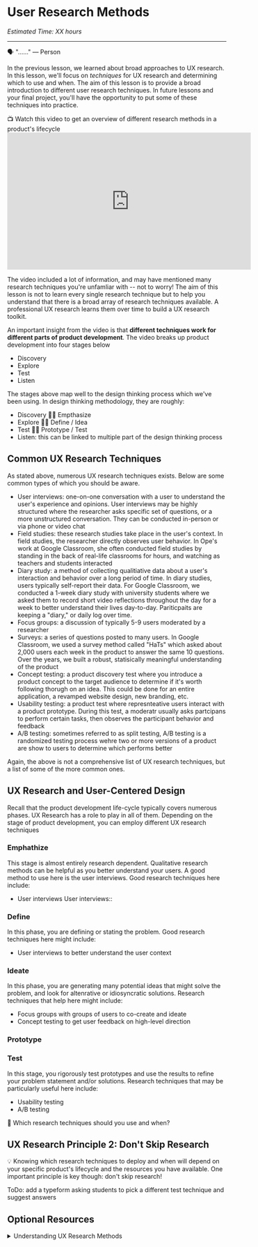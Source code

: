 
# User Research Methods

*Estimated Time: XX hours*

---

<aside>
  
  🗣 "......" — Person
</aside>

In the previous lesson, we learned about broad approaches to UX research. In this lesson, we'll focus on _techniques_ for UX research and determining which to use and when. The aim of this lesson is to provide a broad introduction to different user research techniques. In future lessons and your final project, you'll have the opportunity to put some of these techniques into practice. 

<aside> 
  📺 Watch this video to get an overview of different research methods in a product's lifecycle
</aside>
<iframe width="560" height="315" src="https://www.youtube.com/embed/7_sFVYfatXY" title="YouTube video player" frameborder="0" allow="accelerometer; autoplay; clipboard-write; encrypted-media; gyroscope; picture-in-picture" allowfullscreen></iframe>

The video included a lot of information, and may have mentioned many research techniques you're unfamliar with -- not to worry! The aim of this lesson is not to learn every single research technique but to help you understand that there is a broad array of research techniques available. A professional UX research learns them over time to build a UX research toolkit. 

An important insight from the video is that **different techniques work for different parts of product development**. The video breaks up product development into four stages below
- Discovery
- Explore
- Test
- Listen

The stages above map well to the design thinking process which we've been using. In design thinking methodology, they are roughly:
- Discovery 🤝🏽 Empthasize
- Explore 🤝🏽 Define / Idea
- Test 🤝🏽 Prototype / Test
- Listen: this can be linked to multiple part of the design thinking process

## Common UX Research Techniques
As stated above, numerous UX research techniques exists. Below are some common types of which you should be aware. 
- User interviews: one-on-one conversation with a user to understand the user's experience and opinions. User interviews may be highly structured where the researcher asks specific set of questions, or a more unstructured conversation. They can be conducted in-person or via phone or video chat 
-  Field studies: these research studies take place in the user's context. In field studies, the researcher directly observes user behavior. In Ope's work at Google Classroom, she often conducted field studies by standing in the back of real-life classrooms for hours, and watching as teachers and students interacted
-  Diary study: a method of collecting qualitiative data about a user's interaction and behavior over a long period of time. In diary studies, users typically self-report their data. For Google Classroom, we conducted a 1-week diary study with university students where we asked them to record short video reflections throughout the day for a week to better understand their lives day-to-day. Pariticpaits are keeping a "diary," or daily log over time. 
- Focus groups: a discussion of typically 5-9 users moderated by a researcher
- Surveys: a series of questions posted to many users. In Google Classroom, we used a survey method called "HaTs" which asked about 2,000 users each week in the product to answer the same 10 questions. Over the years, we built a robust, statisically meaningful understanding of the product 
- Concept testing: a product discovery test where you introduce a product concept to the target audience to determine if it's worth following thorugh on an idea. This could be done for an entire application, a revamped website design, new branding, etc. 
- Usability testing: a product test where represnteative users interact with a product prototype. During this test, a moderatr usually asks partcipans to perform certain tasks, then observes the participant behavior and feedback
- A/B testing: sometimes referred to as split testing, A/B testing is a randomized testing process wehre two or more versions of a product are show to users to determine which performs better

Again, the above is not a comprehensive list of UX research techniques, but a list of some of the more common ones. 


## UX Research and User-Centered Design
Recall that the product development life-cycle typically covers numerous phases. UX Research has a role to play in all of them. Depending on the stage of product development, you can employ different UX research techniques

### Emphathize
This stage is almost entirely research dependent. Qualitative research methods can be helpful as you better understand your users. A good method to use here is the user interviews. Good research techniques here include:
- User interviews 
User interviews:: 

### Define
In this phase, you are defining or stating the problem. Good research techniques here might include:
- User interviews to better understand the user context 

### Ideate
In this phase, you are generating many potential ideas that might solve the problem, and look for altenrative or idiosyncratic solutions. Research techniques that help here might include:
- Focus groups with groups of users to co-create and ideate 
- Concept testing to get user feedback on high-level direction

### Prototype

### Test
In this stage, you rigorously test prototypes and use the results to refine your problem statement and/or solutions. Research techniques that may be particularly useful here include:
- Usability testing 
- A/B testing 

<aside>
🤔 Which research techniques should you use and when?
 
</aside>


## UX Research Principle 2: Don't Skip Research
💡 Knowing which research techniques to deploy and when will depend on your specific product's lifecycle and the resources you have available. One important principle is key though: don't skip research! 



ToDo: add a typeform asking students to pick a different test technique and suggest answers

## Optional Resources

<details>
<summary>Understanding UX Research Methods</summary>
-[5 Qualitative Research Methods](https://www.youtube.com/watch?v=dyHMTaQJmYo)

  [Understanding the Top 9 UX Research Methods & Techniques](https://maze.co/guides/ux-research/ux-research-methods/)
</details>


